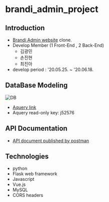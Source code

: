 # brandi_admin_project

## Introduction
- [Brandi Admin website](http://admin.brandi.co.kr/) clone.
- Develop Member (1 Front-End , 2 Back-End) 
  - 김광민
  - 손진현
  - 최진아
- develop period : '20.05.25. ~ '20.06.18.

## DataBase Modeling
![DB](https://images.velog.io/images/2cong/post/1acf1e65-a4ec-4302-a49d-2a72e5ae33de/image.png)
- [Aquery link](https://aquerytool.com:443/aquerymain/index/?rurl=71143bb1-1bb3-4e9d-8dd3-af295f580a33&)
- Aquery read-only key: j52576

## API Documentation
- [API document published by postman](https://documenter.getpostman.com/view/10871460/SzzkawQn?version=latest)

## Technologies
- python
- Flask web framework
- Javascript
- Vue.js
- MySQL
- CORS headers
